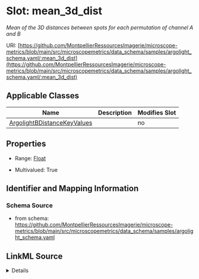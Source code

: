 # Slot: mean_3d_dist


_Mean of the 3D distances between spots for each permutation of channel A and B_



URI: [https://github.com/MontpellierRessourcesImagerie/microscope-metrics/blob/main/src/microscopemetrics/data_schema/samples/argolight_schema.yaml/:mean_3d_dist](https://github.com/MontpellierRessourcesImagerie/microscope-metrics/blob/main/src/microscopemetrics/data_schema/samples/argolight_schema.yaml/:mean_3d_dist)



<!-- no inheritance hierarchy -->




## Applicable Classes

| Name | Description | Modifies Slot |
| --- | --- | --- |
[ArgolightBDistanceKeyValues](ArgolightBDistanceKeyValues.md) |  |  no  |







## Properties

* Range: [Float](Float.md)

* Multivalued: True





## Identifier and Mapping Information







### Schema Source


* from schema: https://github.com/MontpellierRessourcesImagerie/microscope-metrics/blob/main/src/microscopemetrics/data_schema/samples/argolight_schema.yaml




## LinkML Source

<details>
```yaml
name: mean_3d_dist
description: Mean of the 3D distances between spots for each permutation of channel
  A and B
from_schema: https://github.com/MontpellierRessourcesImagerie/microscope-metrics/blob/main/src/microscopemetrics/data_schema/samples/argolight_schema.yaml
rank: 1000
multivalued: true
alias: mean_3d_dist
domain_of:
- ArgolightBDistanceKeyValues
range: float

```
</details>